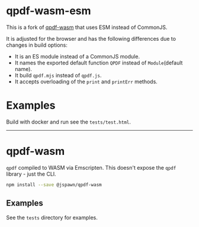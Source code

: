 # qpdf-wasm-esm

This is a fork of [qpdf-wasm](https://github.com/jsscheller/qpdf-wasm/) that uses ESM instead of CommonJS.

It is adjusted for the browser and has the following differences due to changes in build options:
- It is an ES module instead of a CommonJS module.
- It names the exported default function `QPDF` instead of `Module`(default name).
- It build `qpdf.mjs` instead of `qpdf.js`.
- It accepts overloading of the `print` and `printErr` methods.

# Examples

Build with docker and run see the `tests/test.html`.

---

# qpdf-wasm

`qpdf` compiled to WASM via Emscripten. This doesn't expose the `qpdf` library - just the CLI.

```sh
npm install --save @jspawn/qpdf-wasm
```

## Examples

See the `tests` directory for examples.
